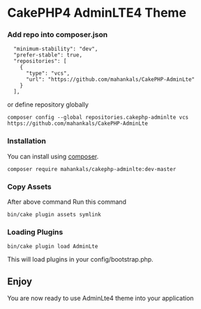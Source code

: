 # CakePHP4 AdminLTE4 Theme

### Add repo into composer.json

```
  "minimum-stability": "dev",
  "prefer-stable": true,
  "repositories": [
    {
      "type": "vcs",
      "url": "https://github.com/mahankals/CakePHP-AdminLte"
    }
  ],
```

or define repository globally

```
composer config --global repositories.cakephp-adminlte vcs https://github.com/mahankals/CakePHP-AdminLte
```

### Installation

You can install using [composer](http://getcomposer.org).

```
composer require mahankals/cakephp-adminlte:dev-master
```

### Copy Assets

After above command Run this command

```
bin/cake plugin assets symlink
```

### Loading Plugins

```
bin/cake plugin load AdminLte
```

This will load plugins in your config/bootstrap.php.


## Enjoy
You are now ready to use AdminLte4 theme into your application